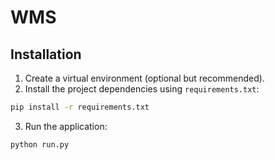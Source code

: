 # WMS

## Installation

1. Create a virtual environment (optional but recommended).
2. Install the project dependencies using `requirements.txt`:

```bash
pip install -r requirements.txt
```

3. Run the application:

```bash
python run.py
```

